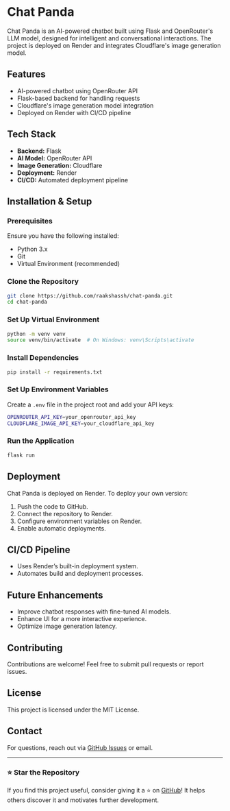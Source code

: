 # Chat Panda

Chat Panda is an AI-powered chatbot built using Flask and OpenRouter's LLM model, designed for intelligent and conversational interactions. The project is deployed on Render and integrates Cloudflare's image generation model. 

## Features
- AI-powered chatbot using OpenRouter API
- Flask-based backend for handling requests
- Cloudflare's image generation model integration
- Deployed on Render with CI/CD pipeline

## Tech Stack
- **Backend:** Flask
- **AI Model:** OpenRouter API
- **Image Generation:** Cloudflare
- **Deployment:** Render
- **CI/CD:** Automated deployment pipeline

## Installation & Setup
### Prerequisites
Ensure you have the following installed:
- Python 3.x
- Git
- Virtual Environment (recommended)

### Clone the Repository
```sh
git clone https://github.com/raakshassh/chat-panda.git
cd chat-panda
```

### Set Up Virtual Environment
```sh
python -m venv venv
source venv/bin/activate  # On Windows: venv\Scripts\activate
```

### Install Dependencies
```sh
pip install -r requirements.txt
```

### Set Up Environment Variables
Create a `.env` file in the project root and add your API keys:
```sh
OPENROUTER_API_KEY=your_openrouter_api_key
CLOUDFLARE_IMAGE_API_KEY=your_cloudflare_api_key
```

### Run the Application
```sh
flask run
```

## Deployment
Chat Panda is deployed on Render. To deploy your own version:
1. Push the code to GitHub.
2. Connect the repository to Render.
3. Configure environment variables on Render.
4. Enable automatic deployments.

## CI/CD Pipeline
- Uses Render’s built-in deployment system.
- Automates build and deployment processes.

## Future Enhancements
- Improve chatbot responses with fine-tuned AI models.
- Enhance UI for a more interactive experience.
- Optimize image generation latency.

## Contributing
Contributions are welcome! Feel free to submit pull requests or report issues.

## License
This project is licensed under the MIT License.

## Contact
For questions, reach out via [GitHub Issues](https://github.com/raakshassh/chat-panda/issues) or email.

---
### ⭐ Star the Repository
If you find this project useful, consider giving it a ⭐ on [GitHub](https://github.com/raakshassh/chat-panda)! It helps others discover it and motivates further development.

